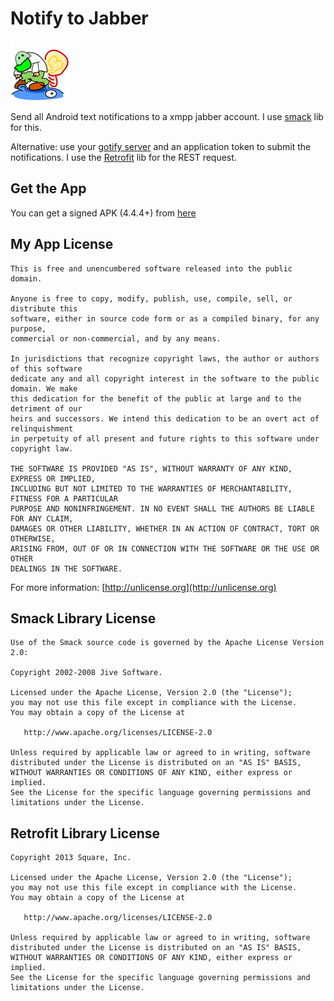 # Notify to Jabber

![Logo](app/src/main/res/mipmap-xhdpi/ic_launcher.png)

Send all Android text notifications to a xmpp jabber account. I
use [smack](https://github.com/igniterealtime/Smack/) lib for this.

Alternative: use your [gotify server](https://github.com/gotify/server) and an application token to
submit the notifications. I use the [Retrofit](https://github.com/square/retrofit) lib for the REST request.

## Get the App

You can get a signed APK (4.4.4+) from [here](https://raw.githubusercontent.com/no-go/NotifyRelay/toXMPP/app/release/click.dummer.notify_to_jabber.apk)

## My App License

    This is free and unencumbered software released into the public domain.

    Anyone is free to copy, modify, publish, use, compile, sell, or distribute this
    software, either in source code form or as a compiled binary, for any purpose,
    commercial or non-commercial, and by any means.

    In jurisdictions that recognize copyright laws, the author or authors of this software
    dedicate any and all copyright interest in the software to the public domain. We make
    this dedication for the benefit of the public at large and to the detriment of our
    heirs and successors. We intend this dedication to be an overt act of relinquishment
    in perpetuity of all present and future rights to this software under copyright law.

    THE SOFTWARE IS PROVIDED "AS IS", WITHOUT WARRANTY OF ANY KIND, EXPRESS OR IMPLIED,
    INCLUDING BUT NOT LIMITED TO THE WARRANTIES OF MERCHANTABILITY, FITNESS FOR A PARTICULAR
    PURPOSE AND NONINFRINGEMENT. IN NO EVENT SHALL THE AUTHORS BE LIABLE FOR ANY CLAIM,
    DAMAGES OR OTHER LIABILITY, WHETHER IN AN ACTION OF CONTRACT, TORT OR OTHERWISE,
    ARISING FROM, OUT OF OR IN CONNECTION WITH THE SOFTWARE OR THE USE OR OTHER
    DEALINGS IN THE SOFTWARE.

For more information: [http://unlicense.org](http://unlicense.org)

## Smack Library License

    Use of the Smack source code is governed by the Apache License Version 2.0:

    Copyright 2002-2008 Jive Software.

    Licensed under the Apache License, Version 2.0 (the "License");
    you may not use this file except in compliance with the License.
    You may obtain a copy of the License at

       http://www.apache.org/licenses/LICENSE-2.0

    Unless required by applicable law or agreed to in writing, software
    distributed under the License is distributed on an "AS IS" BASIS,
    WITHOUT WARRANTIES OR CONDITIONS OF ANY KIND, either express or implied.
    See the License for the specific language governing permissions and
    limitations under the License.

## Retrofit Library License

    Copyright 2013 Square, Inc.

    Licensed under the Apache License, Version 2.0 (the "License");
    you may not use this file except in compliance with the License.
    You may obtain a copy of the License at

       http://www.apache.org/licenses/LICENSE-2.0

    Unless required by applicable law or agreed to in writing, software
    distributed under the License is distributed on an "AS IS" BASIS,
    WITHOUT WARRANTIES OR CONDITIONS OF ANY KIND, either express or implied.
    See the License for the specific language governing permissions and
    limitations under the License.